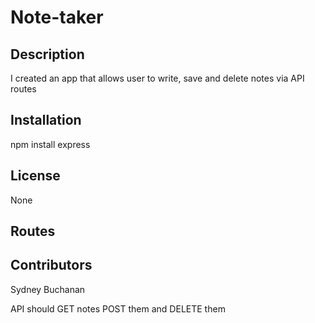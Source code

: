 # Note-taker

## Description

I created an app that allows user to write, save and delete notes via API routes

## Installation

npm install express

## License

None

## Routes

## Contributors

Sydney Buchanan

API should GET notes POST them and DELETE them
